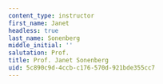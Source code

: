 ```yaml
---
content_type: instructor
first_name: Janet
headless: true
last_name: Sonenberg
middle_initial: ''
salutation: Prof.
title: Prof. Janet Sonenberg
uid: 5c890c9d-4ccb-c176-570d-921bde355cc7
---
```

